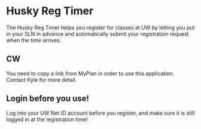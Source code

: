 # Husky Reg Timer

The Husky Reg Timer helps you register for classes at UW by letting you put in your SLN in advance and automatically submit your registration request when the time arrives. 

## CW

You need to copy a link from MyPlan in order to use this application. Contact Kyle for more detail.

## Login before you use! 

Log into your UW Net ID account before you register, and make sure it is still logged in at the registration time! 
